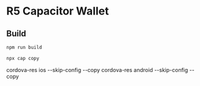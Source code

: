 # R5 Capacitor Wallet

## Build

```bash
npm run build
```

```bash
npx cap copy
```
cordova-res ios --skip-config --copy
cordova-res android --skip-config --copy
